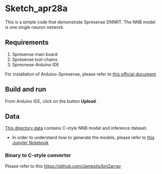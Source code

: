 # Sketch_apr28a

This is a simple code that demonstrate Spresense DNNRT.
The NNB model is one single neuron network. 

## Requirements
1. Spresense main board
1. Spresense tool-chains
1. Spresnese-Arduino IDE

For installation of Arduino-Spresense, please refer to [this official ducument](https://developer.sony.com/develop/spresense/docs/arduino_set_up_en.html).

## Build and run
From Arduino IDE, click on the button __Upload__ .

## Data
[This directory data](./data) contains C-style NNB model and inference dataset.
* In order to understand how to generate the models, please refer to [this Jupyter Notebook](https://github.com/mu-triv/Nnabla-examples/blob/master/nbla_plays.ipynb#Convert-from-binary-NNB-to-C-style-NNB)

### Binary to C-style converter
Please refer to this https://github.com/Jamesits/bin2array